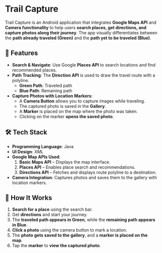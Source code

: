 # Trail Capture

Trail Capture is an Android application that integrates **Google Maps API** and **Camera functionality** to help users **search places, get directions, and capture photos along their journey**. The app visually differentiates between the **path already traveled (Green)** and the **path yet to be traveled (Blue)**.

## 📌 Features

- **Search & Navigate**: Use Google **Places API** to search locations and find recommended places.
- **Path Tracking**: The **Direction API** is used to draw the travel route with a polyline.
  - **Green Path**: Traveled path
  - **Blue Path**: Remaining path
- **Capture Photos with Location Markers**:
  - A **Camera Button** allows you to capture images while traveling.
  - The captured photo is saved in the **Gallery**.
  - A **Marker** is placed on the map where the photo was taken.
  - Clicking on the marker **opens the saved photo**.

## 🛠️ Tech Stack

- **Programming Language**: Java
- **UI Design**: XML
- **Google Map APIs Used**:
  1. **Basic Maps API** – Displays the map interface.
  2. **Places API** – Enables place search and recommendations.
  3. **Directions API** – Fetches and displays route polyline to a destination.
- **Camera Integration**: Captures photos and saves them to the gallery with location markers.

## 📸 How It Works

1. **Search for a place** using the search bar.
2. Get **directions** and start your journey.
3. The **traveled path appears in Green**, while the **remaining path appears in Blue**.
4. **Click a photo** using the camera button to mark a location.
5. The **photo gets saved to the gallery**, and a **marker is placed on the map**.
6. Tap the **marker** to **view the captured photo**.
